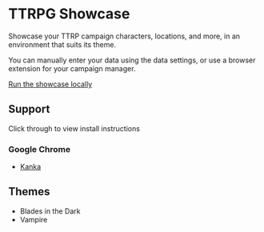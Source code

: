 # TTRPG Showcase

Showcase your TTRP campaign characters, locations, and more, in an environment that suits its theme.

You can manually enter your data using the data settings, or use a browser extension for your campaign manager.

[Run the showcase locally](/frontend/Readme.md)

## Support

Click through to view install instructions

### Google Chrome

- [Kanka](/extensions/chrome/kanka/Readme.md)

## Themes

- Blades in the Dark
- Vampire
